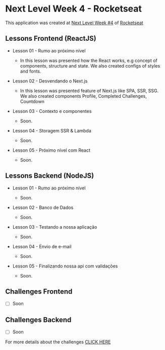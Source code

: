 # Next Level Week 4 - Rocketseat
This application was created at [Next Level Week #4](https://nextlevelweek.com/) of [Rocketseat](https://rocketseat.com.br)

## Lessons Frontend (ReactJS)
 - Lesson 01 - Rumo ao próximo nível
    * In this lesson was presented how the React works, e.g concept of components, structure and state. We also created configs of styles and fonts.

 - Lesson 02 - Desvendando o Next.js
    * In this lesson was presented feature of Next.js like SPA, SSR, SSG. We also created components Profile, Completed Challenges, Countdown

 - Lesson 03 - Contexto e componentes
    * Soon.

 - Lesson 04 - Storagem SSR & Lambda
    * Soon.

 - Lesson 05 - Próximo nível com React
    * Soon.

## Lessons Backend (NodeJS)
 - Lesson 01 - Rumo ao próximo nível
   * Soon.

 - Lesson 02 - Banco de Dados
   * Soon.

 - Lesson 03 - Testando a nossa aplicação
   * Soon.

 - Lesson 04 - Envio de e-mail
   * Soon.

 - Lesson 05 - Finalizando nossa api com validações
   * Soon.

## Challenges Frontend
 - [ ] Soon

## Challenges Backend
 - [ ] Soon

For more details about the challenges [CLICK HERE]()
